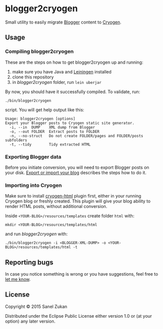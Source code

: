 # blogger2cryogen

Small utility to easily migrate [Blogger](http://blogger.com) content to [Cryogen](http://cryogenweb.org).

## Usage

### Compiling blogger2cryogen

These are the steps on how to get blogger2cryogen up and running:

1) make sure you have Java and [Leiningen](http://leiningen.org) installed
2) clone this repository
3) in _blogger2cryogen_ folder, run `lein uberjar`

By now, you should have it successfully compiled. To validate, run:

```
./bin/blogger2cryogen
```

script. You will get help output like this:

```
Usage: blogger2cryogen [options]
Export your Blogger posts to Cryogen static site generator.
  -i, --in  DUMP    XML dump from Blogger
  -o, --out FOLDER  Extract posts to FOLDER
  -n, --no-struct   Do not create FOLDER/pages and FOLDER/posts subfolders
  -t, --tidy        Tidy extracted HTML
```

### Exporting Blogger data

Before you initiate conversion, you will need to export Blogger posts on
your disk. [Export or import your blog](https://support.google.com/blogger/answer/97416?hl=en)
describes the steps how to do it.

### Importing into Cryogen

Make sure to install
[cryogen-html](https://github.com/sanel/cryogen-html) plugin first,
either in your running Cryogen blog or freshly created. This plugin
will give your blog ability to render HTML posts, without additional
conversion.

Inside `<YOUR-BLOG>/resources/templates` create folder `html` with:

```
mkdir <YOUR-BLOG>/resources/templates/html
```

and run _blogger2cryogen_ with:

```
./bin/blogger2cryogen -i <BLOGGER-XML-DUMP> -o <YOUR-BLOG>/resources/templates/html -t
```

## Reporting bugs

In case you notice something is wrong or you have suggestions, feel
free to [let me know](https://github.com/sanel/blogger2cryogen/issues).

## License

Copyright © 2015 Sanel Zukan

Distributed under the Eclipse Public License either version 1.0 or (at
your option) any later version.
